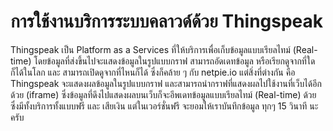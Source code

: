 # การใช้งานบริการระบบคลาวด์ด้วย Thingspeak

Thingspeak เป็น Platform as a Services ที่ให้บริการเพื่อเก็บข้อมูลแบบเรียลไทม์ (Real-time) โดยข้อมูลที่ส่งขึ้นไปจะแสดงข้อมูลในรูปแบบกราฟ สามารถอัดเดทข้อมูล หรือเรียกดูจากที่ใดก็ได้ในโลก และ สามารถเปิดดูจากที่ไหนก็ได้ ซึ่งก็คล้าย ๆ กับ netpie.io แต่สิ่งที่ต่างกัน คือ Thingspeak จะแสดงผลข้อมูลในรูปแบบกราฟ และสามารถนำกราฟที่แสดงผลไปใช้งานที่เว็บได้อีกด้วย (iframe) ซึ่งข้อมูลที่ดึงไปแสดงผลบนเว็บก็จะอีพเดทข้อมูลแบบเรียลไทม์ (Real-time) ด้วย ซึ่งมีทั้งบริการทั้งแบบฟรี และ เสียเงิน แต่ในเวอร์ชั่นฟรี จะยอมให้เราบันทึกข้อมูล ทุกๆ 15 วินาที นะครับ 